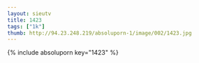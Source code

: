 ```yaml
--- 
layout: sieutv
title: 1423
tags: ["1k"]
thumb: http://94.23.248.219/absoluporn-1/image/002/1423.jpg
---
```

{% include absoluporn key="1423" %} 
